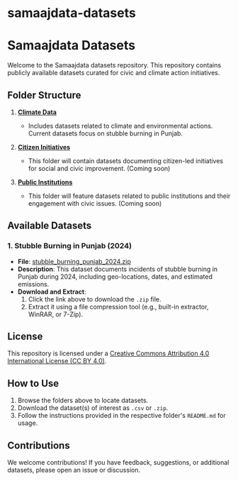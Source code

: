 # samaajdata-datasets

# Samaajdata Datasets

Welcome to the Samaajdata datasets repository. This repository contains publicly available datasets curated for civic and climate action initiatives.

## Folder Structure

1. **[Climate Data](climate_data/)**
   - Includes datasets related to climate and environmental actions. Current datasets focus on stubble burning in Punjab.

2. **[Citizen Initiatives](https://github.com/reapbenefit/samaajdata-datasets/tree/main/Citizen%20Initiavies/)**
   - This folder will contain datasets documenting citizen-led initiatives for social and civic improvement. (Coming soon)

3. **[Public Institutions](public_institutions/)**
   - This folder will feature datasets related to public institutions and their engagement with civic issues. (Coming soon)

## Available Datasets

### 1. Stubble Burning in Punjab (2024)
- **File**: [stubble_burning_punjab_2024.zip](climate_data/stubble_burning_punjab_2024.zip)
- **Description**: This dataset documents incidents of stubble burning in Punjab during 2024, including geo-locations, dates, and estimated emissions.
- **Download and Extract**:
  1. Click the link above to download the `.zip` file.
  2. Extract it using a file compression tool (e.g., built-in extractor, WinRAR, or 7-Zip).

## License

This repository is licensed under a [Creative Commons Attribution 4.0 International License (CC BY 4.0)](LICENSE).

## How to Use

1. Browse the folders above to locate datasets.
2. Download the dataset(s) of interest as `.csv` or `.zip`.
3. Follow the instructions provided in the respective folder's `README.md` for usage.

## Contributions

We welcome contributions! If you have feedback, suggestions, or additional datasets, please open an issue or discussion.

